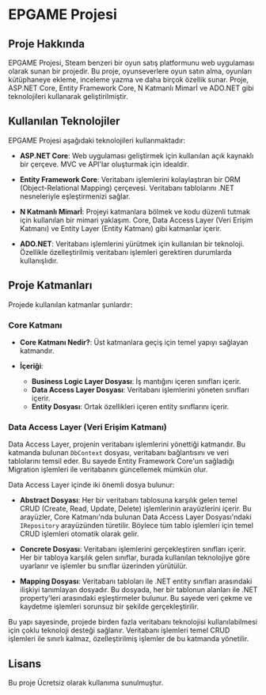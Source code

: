 # EPGAME Projesi

## Proje Hakkında

EPGAME Projesi, Steam benzeri bir oyun satış platformunu web uygulaması olarak sunan bir projedir. Bu proje, oyunseverlere oyun satın alma, oyunları kütüphaneye ekleme, inceleme yazma ve daha birçok özellik sunar. Proje, ASP.NET Core, Entity Framework Core, N Katmanlı Mimarİ ve ADO.NET gibi teknolojileri kullanarak geliştirilmiştir.

## Kullanılan Teknolojiler

EPGAME Projesi aşağıdaki teknolojileri kullanmaktadır:

- **ASP.NET Core**: Web uygulaması geliştirmek için kullanılan açık kaynaklı bir çerçeve. MVC ve API'lar oluşturmak için idealdir.

- **Entity Framework Core**: Veritabanı işlemlerini kolaylaştıran bir ORM (Object-Relational Mapping) çerçevesi. Veritabanı tablolarını .NET nesneleriyle eşleştirmenizi sağlar.

- **N Katmanlı Mimarİ**: Projeyi katmanlara bölmek ve kodu düzenli tutmak için kullanılan bir mimari yaklaşım. Core, Data Access Layer (Veri Erişim Katmanı) ve Entity Layer (Entity Katmanı) gibi katmanlar içerir.

- **ADO.NET**: Veritabanı işlemlerini yürütmek için kullanılan bir teknoloji. Özellikle özelleştirilmiş veritabanı işlemleri gerektiren durumlarda kullanışlıdır.

## Proje Katmanları

Projede kullanılan katmanlar şunlardır:

### Core Katmanı

- **Core Katmanı Nedir?**:
  Üst katmanlara geçiş için temel yapıyı sağlayan katmandır.

- **İçeriği**:
  - **Business Logic Layer Dosyası**: İş mantığını içeren sınıfları içerir.
  - **Data Access Layer Dosyası**: Veritabanı işlemlerini yöneten sınıfları içerir.
  - **Entity Dosyası**: Ortak özellikleri içeren entity sınıflarını içerir.

### Data Access Layer (Veri Erişim Katmanı)

Data Access Layer, projenin veritabanı işlemlerini yönettiği katmandır. Bu katmanda bulunan `DbContext` dosyası, veritabanı bağlantısını ve veri tablolarını temsil eder. Bu sayede Entity Framework Core'un sağladığı Migration işlemleri ile veritabanını güncellemek mümkün olur.

Data Access Layer içinde iki önemli dosya bulunur:

- **Abstract Dosyası**: Her bir veritabanı tablosuna karşılık gelen temel CRUD (Create, Read, Update, Delete) işlemlerinin arayüzlerini içerir. Bu arayüzler, Core Katmanı'nda bulunan Data Access Layer Dosyası'ndaki `IRepository` arayüzünden türetilir. Böylece tüm tablo işlemleri için temel CRUD işlemleri otomatik olarak gelir.

- **Concrete Dosyası**: Veritabanı işlemlerini gerçekleştiren sınıfları içerir. Her bir tabloya karşılık gelen sınıflar, burada kullanılan teknolojiye göre uyarlanır ve işlemler bu sınıflar üzerinden yürütülür.

- **Mapping Dosyası**: Veritabanı tabloları ile .NET entity sınıfları arasındaki ilişkiyi tanımlayan dosyadır. Bu dosyada, her bir tablonun alanları ile .NET property'leri arasındaki eşleştirmeler bulunur. Bu sayede veri çekme ve kaydetme işlemleri sorunsuz bir şekilde gerçekleştirilir.

Bu yapı sayesinde, projede birden fazla veritabanı teknolojisi kullanılabilmesi için çoklu teknoloji desteği sağlanır. Veritabanı işlemleri temel CRUD işlemleri ile sınırlı kalmaz, özelleştirilmiş işlemler de bu katmanda yönetilir.

## Lisans

Bu proje Ücretsiz olarak kullanıma sunulmuştur.
